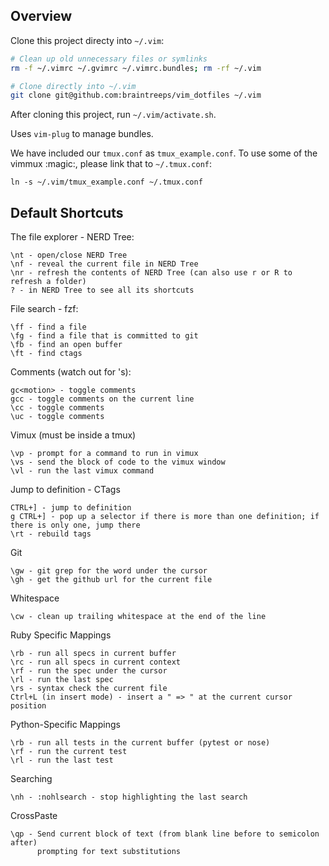 ## Overview

Clone this project directy into `~/.vim`:

```bash
# Clean up old unnecessary files or symlinks
rm -f ~/.vimrc ~/.gvimrc ~/.vimrc.bundles; rm -rf ~/.vim

# Clone directly into ~/.vim
git clone git@github.com:braintreeps/vim_dotfiles ~/.vim
```

After cloning this project, run `~/.vim/activate.sh`.

Uses `vim-plug` to manage bundles.

We have included our `tmux.conf` as `tmux_example.conf`.  To use some of the
vimmux :magic:, please link that  to `~/.tmux.conf`:

`ln -s ~/.vim/tmux_example.conf ~/.tmux.conf`

## Default Shortcuts

The file explorer - NERD Tree:

```
\nt - open/close NERD Tree
\nf - reveal the current file in NERD Tree
\nr - refresh the contents of NERD Tree (can also use r or R to refresh a folder)
? - in NERD Tree to see all its shortcuts
```

File search - fzf:

```
\ff - find a file
\fg - find a file that is committed to git
\fb - find an open buffer
\ft - find ctags
```

Comments (watch out for \'s):

```
gc<motion> - toggle comments
gcc - toggle comments on the current line
\cc - toggle comments
\uc - toggle comments
```

Vimux (must be inside a tmux)

```
\vp - prompt for a command to run in vimux
\vs - send the block of code to the vimux window
\vl - run the last vimux command
```

Jump to definition - CTags

```
CTRL+] - jump to definition
g CTRL+] - pop up a selector if there is more than one definition; if there is only one, jump there
\rt - rebuild tags
```

Git

```
\gw - git grep for the word under the cursor
\gh - get the github url for the current file
```

Whitespace

```
\cw - clean up trailing whitespace at the end of the line
```

Ruby Specific Mappings

```
\rb - run all specs in current buffer
\rc - run all specs in current context
\rf - run the spec under the cursor
\rl - run the last spec
\rs - syntax check the current file
Ctrl+L (in insert mode) - insert a " => " at the current cursor position
```

Python-Specific Mappings

```
\rb - run all tests in the current buffer (pytest or nose)
\rf - run the current test
\rl - run the last test
```

Searching

```
\nh - :nohlsearch - stop highlighting the last search
```

CrossPaste

```
\qp - Send current block of text (from blank line before to semicolon after)
      prompting for text substitutions
```
